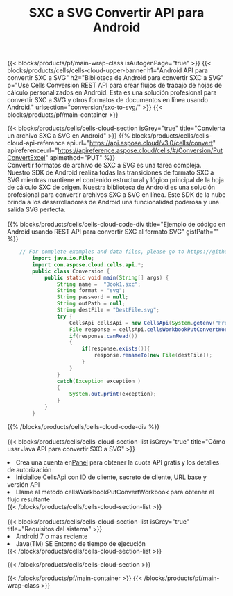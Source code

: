 ﻿---
title:  SXC a SVG Convertir API para Android
description:  Usando Aspose.Cells Cloud SDK para Android para convertir un archivo de formato SXC a un archivo de formato SVG.
url: /es/android/conversion/sxc-to-svg/
---
{{< blocks/products/pf/main-wrap-class isAutogenPage="true" >}}
{{< blocks/products/cells/cells-cloud-upper-banner h1="Android API para convertir SXC a SVG" h2="Biblioteca de Android para convertir SXC a SVG" p="Use Cells Conversion REST API para crear flujos de trabajo de hojas de cálculo personalizados en Android. Esta es una solución profesional para convertir SXC a SVG y otros formatos de documentos en línea usando Android." urlsection="conversion/sxc-to-svg/" >}}
{{< blocks/products/pf/main-container >}}

{{< blocks/products/cells/cells-cloud-section isGrey="true" title="Convierta un archivo SXC a SVG en Android" >}}
{{% blocks/products/cells/cells-cloud-api-reference apiurl="https://api.aspose.cloud/v3.0/cells/convert" apireferenceurl="https://apireference.aspose.cloud/cells/#/Conversion/PutConvertExcel" apimethod="PUT" %}}
<br/>
Convertir formatos de archivo de SXC a SVG es una tarea compleja. Nuestro SDK de Android realiza todas las transiciones de formato SXC a SVG mientras mantiene el contenido estructural y lógico principal de la hoja de cálculo SXC de origen. Nuestra biblioteca de Android es una solución profesional para convertir archivos SXC a SVG en línea. Este SDK de la nube brinda a los desarrolladores de Android una funcionalidad poderosa y una salida SVG perfecta.
<br/>
<br/>
{{% blocks/products/cells/cells-cloud-code-div title="Ejemplo de código en Android usando REST API para convertir SXC al formato SVG" gistPath="" %}}
 
```java
    // For complete examples and data files, please go to https://github.com/aspose-cells-cloud/aspose-cells-cloud-android/
        import java.io.File;
        import com.aspose.cloud.cells.api.*;
        public class Conversion {
            public static void main(String[] args) {
                String name =  "Book1.sxc";
                String format = "svg";
                String password = null;
                String outPath = null;
                String destFile = "DestFile.svg";
                try {
                    CellsApi cellsApi = new CellsApi(System.getenv("ProductClientId"), System.getenv("ProductClientSecret"));
                    File response = cellsApi.cellsWorkbookPutConvertWorkbook(new File(name), format, password, outPath, null,null);            
                    if(response.canRead())
                    {
                        if(response.exists()){
                            response.renameTo(new File(destFile));
                        }                
                    }
                }
                catch(Exception exception )
                {
                    System.out.print(exception);
                }
            }
        }
```
 
{{% /blocks/products/cells/cells-cloud-code-div %}}
<br/>
<br/>
{{< blocks/products/cells/cells-cloud-section-list isGrey="true" title="Cómo usar Java API para convertir SXC a SVG" >}}
<li> Crea una cuenta en<a href="https://dashboard.aspose.cloud/">Panel</a> para obtener la cuota API gratis y los detalles de autorización</li>
<li>Inicialice CellsApi con ID de cliente, secreto de cliente, URL base y versión API</li>
<li>Llame al método cellsWorkbookPutConvertWorkbook para obtener el flujo resultante</li>
{{< /blocks/products/cells/cells-cloud-section-list >}}
<br/>
<br/>
{{< blocks/products/cells/cells-cloud-section-list isGrey="true" title="Requisitos del sistema" >}}
<li>Android 7 o más reciente</li>
<li>Java(TM) SE Entorno de tiempo de ejecución</li>
{{< /blocks/products/cells/cells-cloud-section-list >}}

{{< /blocks/products/cells/cells-cloud-section >}}

{{< /blocks/products/pf/main-container >}}
{{< /blocks/products/pf/main-wrap-class >}}
